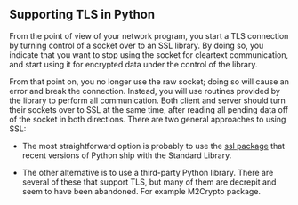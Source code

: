 ## Supporting TLS in Python


From the point of view of your network program, you start a TLS connection by turning control of a
socket over to an SSL library. By doing so, you indicate that you want to stop using the socket for
cleartext communication, and start using it for encrypted data under the control of the library.

From that point on, you no longer use the raw socket; doing so will cause an error and break the
connection. Instead, you will use routines provided by the library to perform all communication. Both
client and server should turn their sockets over to SSL at the same time, after reading all pending data off
of the socket in both directions.
There are two general approaches to using SSL:
- The most straightforward option is probably to use the [ssl package](https://docs.python.org/2/library/ssl.html?highlight=ssl%20package) that recent versions of Python
ship with the Standard Library.


- The other alternative is to use a third-party Python library. There are several of these that support
TLS, but many of them are decrepit and seem to have been abandoned. For example M2Crypto package.
